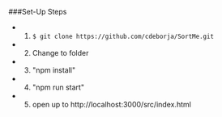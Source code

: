 ###Set-Up Steps
* 1. `$ git clone https://github.com/cdeborja/SortMe.git`
* 2. Change to folder
* 3. "npm install"
* 4. "npm run start"
* 5. open up to http://localhost:3000/src/index.html
